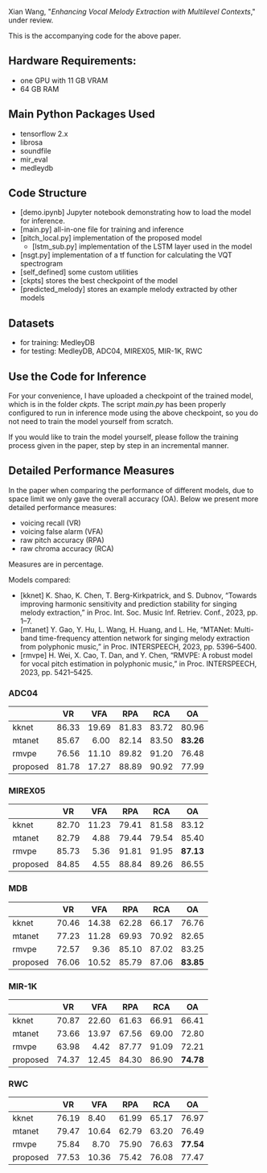Xian Wang, "*Enhancing Vocal Melody Extraction with Multilevel Contexts*," under review.

This is the accompanying code for the above paper.

## Hardware Requirements:
- one GPU with 11 GB VRAM
- 64 GB RAM

## Main Python Packages Used
- tensorflow 2.x
- librosa
- soundfile
- mir_eval
- medleydb

## Code Structure
- [demo.ipynb] Jupyter notebook demonstrating how to load the model for inference. 
- [main.py] all-in-one file for training and inference
- [pitch_local.py] implementation of the proposed model
    - [lstm_sub.py] implementation of the LSTM layer used in the model
- [nsgt.py] implementation of a tf function for calculating the VQT spectrogram
- [self_defined] some custom utilities
- [ckpts] stores the best checkpoint of the model
- [predicted_melody] stores an example melody extracted by other models

## Datasets
- for training: MedleyDB
- for testing: MedleyDB, ADC04, MIREX05, MIR-1K, RWC

## Use the Code for Inference
For your convenience, I have uploaded a checkpoint of the trained model, which is in the folder *ckpts*.
The script *main.py* has been properly configured to run in inference mode using the above checkpoint, so you do not need
to train the model yourself from scratch.

If you would like to train the model yourself, please follow the training process given in the paper, step by step in an
incremental manner.

## Detailed Performance Measures
In the paper when comparing the performance of different models, due to space limit we only gave the overall accuracy (OA).
Below we present more detailed performance measures:
- voicing recall (VR)
- voicing false alarm (VFA)
- raw pitch accuracy (RPA)
- raw chroma accuracy (RCA)

Measures are in percentage.

Models compared: 
- [kknet] K. Shao, K. Chen, T. Berg-Kirkpatrick, and S. Dubnov, “Towards improving harmonic sensitivity and prediction stability for singing melody extraction,” in Proc. Int. Soc. Music Inf. Retriev. Conf., 2023, pp. 1–7. 
- [mtanet] Y. Gao, Y. Hu, L. Wang, H. Huang, and L. He, “MTANet: Multi-band time-frequency attention network for singing melody extraction from polyphonic music,” in Proc. INTERSPEECH, 2023, pp. 5396–5400. 
- [rmvpe] H. Wei, X. Cao, T. Dan, and Y. Chen, “RMVPE: A robust model for vocal pitch estimation in polyphonic music,” in Proc. INTERSPEECH, 2023, pp. 5421–5425.


 
### ADC04 
|          | VR    | VFA         | RPA   | RCA   | OA        |
|----------|-------|-------------|-------|-------|-----------|
| kknet    | 86.33 | 19.69       | 81.83 | 83.72 | 80.96     |
| mtanet   | 85.67 | &nbsp; 6.00 | 82.14 | 83.50 | **83.26** |
| rmvpe    | 76.56 | 11.10       | 89.82 | 91.20 | 76.48     |
| proposed | 81.78 | 17.27       | 88.89 | 90.92 | 77.99     |

### MIREX05 
|          | VR    | VFA         | RPA   | RCA   | OA        |
|----------|-------|-------------|-------|-------|-----------|
| kknet    | 82.70 | 11.23       | 79.41 | 81.58 | 83.12     |
| mtanet   | 82.79 | &nbsp; 4.88 | 79.44 | 79.54 | 85.40     |
| rmvpe    | 85.73 | &nbsp; 5.36 | 91.81 | 91.95 | **87.13** |
| proposed | 84.85 | &nbsp; 4.55 | 88.84 | 89.26 | 86.55     |

### MDB
|          | VR    | VFA         | RPA   | RCA   | OA        |
|----------|-------|-------------|-------|-------|-----------|
| kknet    | 70.46 | 14.38       | 62.28 | 66.17 | 76.76     |
| mtanet   | 77.23 | 11.28       | 69.93 | 70.92 | 82.65     |
| rmvpe    | 72.57 | &nbsp; 9.36 | 85.10 | 87.02 | 83.25     |
| proposed | 76.06 | 10.52       | 85.79 | 87.06 | **83.85** |

### MIR-1K
|          | VR    | VFA   | RPA   | RCA   | OA        |
|----------|-------|-------|-------|-------|-----------|
| kknet    | 70.87 | 22.60 | 61.63 | 66.91 | 66.41     |
| mtanet   | 73.66 | 13.97 | 67.56 | 69.00 | 72.80     |
| rmvpe    | 63.98 | &nbsp; 4.42  | 87.77 | 91.09 | 72.21     |
| proposed | 74.37 |  12.45     |  84.30     | 86.90      | **74.78** |

### RWC 
|          | VR    | VFA         | RPA   | RCA   | OA        |
|----------|-------|-------------|-------|-------|-----------|
| kknet    | 76.19 | 8.40        | 61.99 | 65.17 | 76.97     |
| mtanet   | 79.47 | 10.64       | 62.79 | 63.20 | 76.49     |
| rmvpe    | 75.84 | &nbsp; 8.70 | 75.90 | 76.63 | **77.54** |
| proposed | 77.53 | 10.36       | 75.42 | 76.08 | 77.47     |
